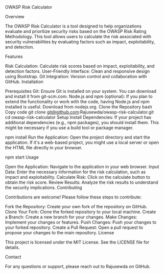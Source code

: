 OWASP Risk Calculator

Overview

The OWASP Risk Calculator is a tool designed to help organizations evaluate and prioritize security risks based on the OWASP Risk Rating Methodology. This tool allows users to calculate the risk associated with security vulnerabilities by evaluating factors such as impact, exploitability, and detection.

Features

Risk Calculation: Calculate risk scores based on impact, exploitability, and detection factors.
User-Friendly Interface: Clean and responsive design using Bootstrap.
Git Integration: Version control and collaboration with GitHub.
Installation

Prerequisites
Git: Ensure Git is installed on your system. You can download and install it from git-scm.com.
Node.js and npm (optional): If you plan to extend the functionality or work with the code, having Node.js and npm installed is useful. Download from nodejs.org.
Clone the Repository
bash
Copy code
git clone git@github.com:Rajusewda/owasp-risk-calculator.git
cd owasp-risk-calculator
Setup
Install Dependencies: If your project has additional dependencies (e.g., npm packages), you should install them. This might be necessary if you use a build tool or package manager.


npm install
Run the Application: Open the project directory and start the application. If it's a web-based project, you might use a local server or open the HTML file directly in your browser.


npm start
Usage

Open the Application: Navigate to the application in your web browser.
Input Data: Enter the necessary information for the risk calculation, such as impact and exploitability.
Calculate Risk: Click on the calculate button to obtain the risk score.
Review Results: Analyze the risk results to understand the security implications.
Contributing

Contributions are welcome! Please follow these steps to contribute:

Fork the Repository: Create your own fork of the repository on GitHub.
Clone Your Fork: Clone the forked repository to your local machine.
Create a Branch: Create a new branch for your changes.
Make Changes: Implement your changes or features.
Push Changes: Push your changes to your forked repository.
Create a Pull Request: Open a pull request to propose your changes to the main repository.
License

This project is licensed under the MIT License. See the LICENSE file for details.

Contact

For any questions or support, please reach out to Rajusewda on GitHub.

